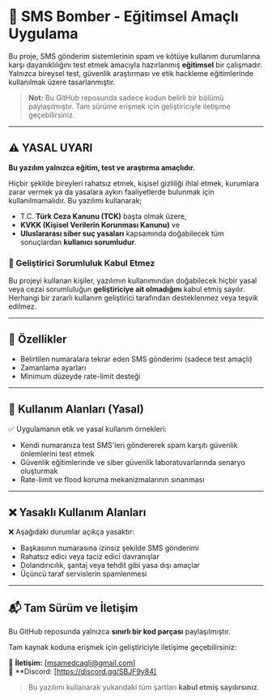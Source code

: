 # 📩 SMS Bomber - Eğitimsel Amaçlı Uygulama

Bu proje, SMS gönderim sistemlerinin spam ve kötüye kullanım durumlarına karşı dayanıklılığını test etmek amacıyla hazırlanmış **eğitimsel** bir çalışmadır. Yalnızca bireysel test, güvenlik araştırması ve etik hackleme eğitimlerinde kullanılmak üzere tasarlanmıştır.

> **Not:** Bu GitHub reposunda sadece kodun belirli bir bölümü paylaşılmıştır. Tam sürüme erişmek için geliştiriciyle iletişime geçebilirsiniz.

---

## ⚠️ YASAL UYARI

**Bu yazılım yalnızca eğitim, test ve araştırma amaçlıdır.**

Hiçbir şekilde bireyleri rahatsız etmek, kişisel gizliliği ihlal etmek, kurumlara zarar vermek ya da yasalara aykırı faaliyetlerde bulunmak için kullanılmamalıdır. Bu yazılımı kullanarak;

- T.C. **Türk Ceza Kanunu (TCK)** başta olmak üzere,
- **KVKK (Kişisel Verilerin Korunması Kanunu)** ve
- **Uluslararası siber suç yasaları** kapsamında doğabilecek tüm sonuçlardan **kullanıcı sorumludur**.

### 📌 Geliştirici Sorumluluk Kabul Etmez

Bu projeyi kullanan kişiler, yazılımın kullanımından doğabilecek hiçbir yasal veya cezai sorumluluğun **geliştiriciye ait olmadığını** kabul etmiş sayılır. Herhangi bir zararlı kullanım geliştirici tarafından desteklenmez veya teşvik edilmez.

---

## 🚀 Özellikler

- Belirtilen numaralara tekrar eden SMS gönderimi (sadece test amaçlı)
- Zamanlama ayarları
- Minimum düzeyde rate-limit desteği

---

## 🧪 Kullanım Alanları (Yasal)

✅ Uygulamanın etik ve yasal kullanım örnekleri:
- Kendi numaranıza test SMS'leri göndererek spam karşıtı güvenlik önlemlerini test etmek  
- Güvenlik eğitimlerinde ve siber güvenlik laboratuvarlarında senaryo oluşturmak  
- Rate-limit ve flood koruma mekanizmalarının sınanması  

---

## ❌ Yasaklı Kullanım Alanları

❌ Aşağıdaki durumlar açıkça yasaktır:
- Başkasının numarasına izinsiz şekilde SMS gönderimi  
- Rahatsız edici veya taciz edici davranışlar  
- Dolandırıcılık, şantaj veya tehdit gibi yasa dışı amaçlar  
- Üçüncü taraf servislerin spamlenmesi  

---


## 📬 Tam Sürüm ve İletişim
Bu GitHub reposunda yalnızca **sınırlı bir kod parçası** paylaşılmıştır.  

Tam kaynak koduna erişmek için geliştiriciyle iletişime geçebilirsiniz:

📧 **İletişim:** [msamedcagli@gmail.com]  
📱 **Discord: [https://discord.gg/SBJF9y84]

> Bu yazılımı kullanarak yukarıdaki tüm şartları **kabul etmiş sayılırsınız**.
